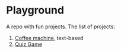 # Playground

A repo with fun projects. The list of projects:

1. [Coffee machine](https://github.com/gizat/playground/tree/main/coffee-machine), text-based
2. [Quiz Game](https://github.com/gizat/playground/tree/main/QuizGame)